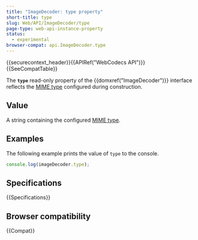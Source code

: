```yaml
---
title: "ImageDecoder: type property"
short-title: type
slug: Web/API/ImageDecoder/type
page-type: web-api-instance-property
status:
  - experimental
browser-compat: api.ImageDecoder.type
---
```


{{securecontext_header}}{{APIRef("WebCodecs API")}}{{SeeCompatTable}}

The **`type`** read-only property of the {{domxref("ImageDecoder")}} interface reflects the [MIME type](/en-US/docs/Web/HTTP/Basics_of_HTTP/MIME_types) configured during construction.

## Value

A string containing the configured [MIME type](/en-US/docs/Web/HTTP/Basics_of_HTTP/MIME_types).

## Examples

The following example prints the value of `type` to the console.

```js
console.log(imageDecoder.type);
```

## Specifications

{{Specifications}}

## Browser compatibility

{{Compat}}
